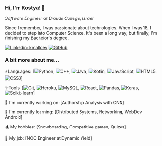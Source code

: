 ### Hi, I'm Kostya! 👋

*Software Engineer at Braude College, Israel*

Since I remember, I was passionate about technologies. When I was 18, I decided to step into Computer Science. It's been a long way, but finally, I'm finishing my Bachelor's degree.

[![Linkedin: kmaltcev](https://img.shields.io/badge/-Konstantin-blue?style=flat-square&logo=Linkedin&logoColor=white&link=https://www.linkedin.com/in/kmaltcev/)](https://www.linkedin.com/in/kmaltcev/)
[![GitHub](https://img.shields.io/github/followers/kmaltcev?label=follow&style=social)](https://github.com/kmaltcev)

### A bit more about me...

⚡Languages: [![Python](https://img.shields.io/badge/-Python-FFD545?style=flat-square&logo=Python), ![C++](https://img.shields.io/badge/-C-00599C?style=flat-square&logo=c), ![Java](https://img.shields.io/badge/-Java-5283A2?style=flat-square&logo=Java), ![Kotlin](https://img.shields.io/badge/-Kotlin-FF8A00?style=flat-square&logo=Kotlin), ![JavaScript](https://img.shields.io/badge/-JavaScript-black?style=flat-square&logo=javascript), ![HTML5](https://img.shields.io/badge/-HTML5-E34F26?style=flat-square&logo=html5&logoColor=white), ![CSS3](https://img.shields.io/badge/-CSS3-1572B6?style=flat-square&logo=css3)]

✨Tools: [![Git](https://img.shields.io/badge/-Git-F0F0E8?style=flat-square&logo=git), ![Heroku](https://img.shields.io/badge/-Heroku-430098?style=flat-square&logo=heroku), ![MySQL](https://img.shields.io/badge/-MySQL-F29111?style=flat-square&logo=mysql), ![React](https://img.shields.io/badge/-React-20232A?style=flat-square&logo=react), ![Pandas](https://img.shields.io/badge/-Pandas-130654?style=flat-square&logo=Pandas), ![Keras](https://img.shields.io/badge/-Keras-D00000?style=flat-square&logo=Keras), ![Scikit-learn](https://img.shields.io/badge/-Scikit-3499CD?style=flat-square&logo=Scikit-learn)]

🔭 I'm currently working on: [Authorship Analysis with CNN]

🌱 I'm currently learning: [Distributed Systems, Networking, WebDev, Android]

🏂 My hobbies: [Snowboarding, Competitive games, Quizes]

🤖 My job: [NOC Engineer at Dynamic Yield]


<!-- 🤔 I'm looking for: [Internship, Junior position] -->
